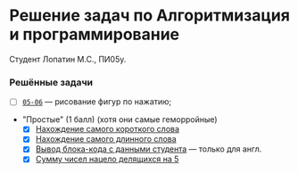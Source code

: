 # Решение задач по Алгоритмизация и программирование

Студент Лопатин М.С., ПИ05у.

### Решённые задачи

- [ ] [`05-06`](./05-06/) &mdash; рисование фигур по нажатию;

- "Простые" (1 балл) (хотя они самые геморройные)
    - [x] [Нахождение самого короткого слова](./simple-tasks/most_short_word.cpp)
    - [x] [Нахождение самого длинного слова](./simple-tasks/most_long_word.cpp)
    - [x] [Вывод блока-кода с данными студента](./simple-tasks/display_student_name.cpp) &mdash; только для англ.
    - [x] [Сумму чисел нацело делящихся на 5](./simple-tasks/mod4eq0.cpp)